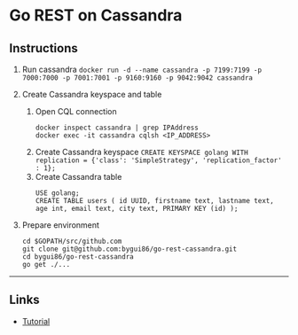 
# Go REST on Cassandra

## Instructions

1. Run cassandra
	`docker run -d --name cassandra -p 7199:7199 -p 7000:7000 -p 7001:7001 -p 9160:9160 -p 9042:9042 cassandra`

2. Create Cassandra keyspace and table
   1. Open CQL connection
		```
		docker inspect cassandra | grep IPAddress
		docker exec -it cassandra cqlsh <IP_ADDRESS>
		```
   2. Create Cassandra keyspace
		`CREATE KEYSPACE golang WITH replication = {'class': 'SimpleStrategy', 'replication_factor' : 1};`
   3. Create Cassandra table
		```
		USE golang;
		CREATE TABLE users ( id UUID, firstname text, lastname text, age int, email text, city text, PRIMARY KEY (id) );
		```

3. Prepare environment
	```
	cd $GOPATH/src/github.com
	git clone git@github.com:bygui86/go-rest-cassandra.git
	cd bygui86/go-rest-cassandra
	go get ./...
	```

---

## Links

* [Tutorial](https://getstream.io/blog/building-a-performant-api-using-go-and-cassandra/)
